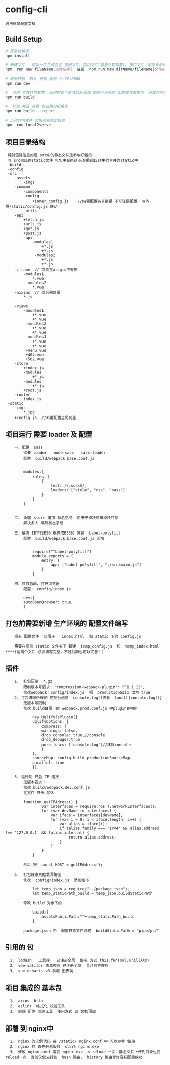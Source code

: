 #  config-cli
    通用框架配置文档
## Build Setup

``` bash
# 安装依赖项
npm install

# 新建文件   可以一次生成包含 视图文件、路由文件(需要后期调整)、接口文件（里面有示例代码）
npm  run new fileName[文件名字]  或者  npm run new dirName/fileName[文件夹名字/文件名字]

# 服务开启  默认 开启 服务 为 IP:8080
npm run dev

#  沿用 官方打包要求  同时在这个命令后新添加 把生产环境的 配置文件替换为  开发环境的配置文件
npm run build

#  打包 并且 查看 包占用分析报告
npm run build --report

# 上传打包文件 到服务器指定目录
npm  run local2serve

```



##  项目目录结构

    
     特别值得注意的是 src中的静态文件是参与打包的
     与 src同级的static文件 打包中会原封不动挪到dist中的合并的static中
     -build
     -config
     -src
        -assets
            -imgs
        -common
            -components
            -config
                +inner_config.js    //内置配置共享数据 不可轻易配置  与外置/static/config.js 联动
            -utils
        -api
            +fetch.js
            +urls.js
            +get.js
            +post.js
            -api
                -modules1
                    +*.js
                    +*.js
                 -modules2
                    +*.js
                    +*.js
        -iframe  // 可能在arcgis中有用 
            -modules1
                *.vue
             -modules2
                *.vue
        -mixins  // 混合器目录
            *.js

        -views
            -moudles1
                +*.vue
                +*.vue
             -moudles2
                +*.vue
                +*.vue
             -moudles3
                +*.vue
                +*.vue
             +menu.vue
             +404.vue
             +502.vue
        -store
            +index.js
            -modules
                +*.js
            -modules
                +*.js
            +root.js
        -router
            index.js
     -static
        -imgs
            *.jpg
        +config.js  //外置配置全局变量
   

##   项目运行 需要 loader 及 配置

   
        一、配置  sass
            需要 loader   node-sass   sass-loader
            配置  build/webpack.base.conf.js

            
            modules:{
                rules：[
                    {
                        test: /\.scss$/,
                        loaders: ["style", "css", "sass"]
                    }
                ]
            }
            
            
        二、 配置 store 增加 命名空间  使用子模块可根模块共存
            解决多人 编辑状态字段
        
        三、解决 IE下对ES6 编译成ES5的 兼容  babel-polyfill
            配置  build/webpack.base.conf.js 添加

            
                require(""babel-polyfill")
                module.exports = {
                    entry: {
                        app: ["babel-polyfill", "./src/main.js"]
                    }
                }
            
        四、项目启动，打开浏览器
            配置： config/index.js 
            
            dev:{
            autoOpenBrowser: true, 
            }
   
        
        


## 打包前需要新增 生产环境的 配置文件编写

   
        现有 配置文件  仅限于   index.html  和 static 下的 config.js

        需要在项目 static 文件夹下 新建  temp_config.js  和  temp_index.html   ****(这两个文件 必须填写完整，不过后期也可以完善！)
   


## 插件

     

        1.  打包压缩  *.gz
            限制版本号要求: "compression-webpack-plugin": "^1.1.12",
            修改webpack：config/index.js  把  productionGzip 改为 true
        2. 打包清除所有的 控制台信息  console.log()或者  func(){console.log()}
            无版本号限制：
            修改 build目录下的 webpack.prod.conf.js 中plugins中的
            
                new UglifyJsPlugin({
                uglifyOptions: {
                    compress: {
                    warnings: false,
                    drop_console: true,//console
                    drop_debuger:true
                    pure_funcs: ['console.log']//移除console
                    }
                },
                sourceMap: config.build.productionSourceMap,
                parallel: true
                }),
            
        3. 运行期 开启 IP 连接
            无版本要求：
            修改 build/webpack.dev.conf.js 
            在文件 开头 加入
            
            function getIPAdress() {
                    var interfaces = require('os').networkInterfaces();
                    for (var devName in interfaces) {
                        var iface = interfaces[devName];
                        for (var i = 0; i < iface.length; i++) {
                            var alias = iface[i];
                            if (alias.family === 'IPv4' && alias.address !== '127.0.0.1' && !alias.internal) {
                                return alias.address;
                            }
                        }
                    }
                }
            
            然后 把  const HOST = getIPAdress();

        4.  打包静态资挂载源路径
            修改  config/index.js  添加如下
                
                let temp_json = require("../package.json");
                let temp_staticPath_build = temp_json.buildStaticPath
            
            修改 build 对象下的   
            
                build:{
                    assetsPublicPath:""+temp_staticPath_build
                }
            
            package.json 中  配置静态文件路径  buildStaticPath = "pipe/pc/"
        
        
        
 ## 引用的 包
 
      1、 lodash   工具库   已注册全局  使用 方式 this.funTool.unil(XXX)
      2、 vee-valitor 表单校验 已注册全局  关注官方教程
      3、 vue-echarts-v3 前端 图表类

## 项目 集成的 基本包 
      
      1、 axios  http
      2、 eslint  格式化 校验工具
      3、 前端 组件 创建工具  使用方式 见 文档顶部

## 部署 到 nginx中

      1、 nginx 的示例代码 在 /static/ nginx.conf 中 可以参考 使用
      2、 nginx 的 首先开启服务  start nginx.exe
      3、 修改 nginx.conf 需要 nginx.exe -s reload 一次，静态文件上传到目录也要 reload一次  当前仅仅支持到  hash 路由， history 路由暂时没有配置成功

      
            


 




    
